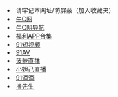 <li>请牢记本网址/防屏蔽（加入收藏夹）</li>
<li><a href="https://niuc.net" target="_blank" rel="noopener">牛C网</a></li>
<li><a href="https://niuc.icu" target="_blank" rel="noopener">牛C网导航</a></li>
<li><a href="https://niuc.net/share/1678.html" target="_blank" rel="noopener">福利APP合集</a></li>
<li><a href="http://download.91porn.love/chan-1053/aff-cq4U3" target="_blank" rel="noopener">91短视频</a></li>
<li><a href="https://app.aff91.com/chan-1038/aff-JTgM" target="_blank" rel="noopener">91AV</a></li>
<li><a href="https://app.polomv.com/chan/bu0224/gHr" target="_blank" rel="noopener">菠萝直播</a></li>
<li><a href="https://bd8y.xyz/2852061" target="_blank" rel="noopener">小妲己直播</a></li>
<li><a href="https://download.91didi.xyz/chan-1019/aff-fYsw" target="_blank" rel="noopener">91滴滴</a></li>
<li><a href="https://invited.simibo.net/c-1/a-fdW8/" target="_blank" rel="noopener">撸先生</a></li>
